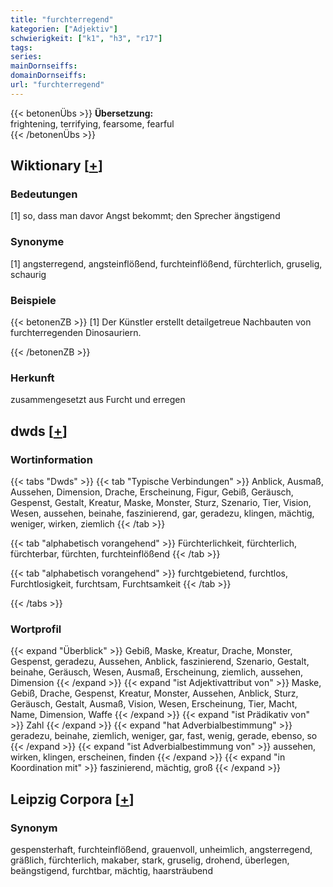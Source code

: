```yaml
---
title: "furchterregend"
kategorien: ["Adjektiv"]
schwierigkeit: ["k1", "h3", "r17"]
tags:
series:
mainDornseiffs:
domainDornseiffs:
url: "furchterregend"
---
```


{{< betonenÜbs >}}
**Übersetzung:**  
frightening, terrifying, fearsome, fearful  
{{< /betonenÜbs >}}

## Wiktionary [[+](https://de.wiktionary.org/wiki/furchterregend)]

### Bedeutungen
[1] so, dass man davor Angst bekommt; den Sprecher ängstigend  

### Synonyme
[1] angsterregend, angsteinflößend, furchteinflößend, fürchterlich, gruselig, schaurig  

### Beispiele
{{< betonenZB >}}
[1] Der Künstler erstellt detailgetreue Nachbauten von furchterregenden Dinosauriern.  

{{< /betonenZB >}}
### Herkunft
zusammengesetzt aus Furcht und erregen  



## dwds [[+](https://www.dwds.de/wb/furchterregend)]

### Wortinformation
{{< tabs "Dwds" >}}
{{< tab "Typische Verbindungen" >}}
Anblick, Ausmaß, Aussehen, Dimension, Drache, Erscheinung, Figur, Gebiß, Geräusch, Gespenst, Gestalt, Kreatur, Maske, Monster, Sturz, Szenario, Tier, Vision, Wesen, aussehen, beinahe, faszinierend, gar, geradezu, klingen, mächtig, weniger, wirken, ziemlich
{{< /tab >}}

{{< tab "alphabetisch vorangehend" >}}
Fürchterlichkeit, fürchterlich, fürchterbar, fürchten, furchteinflößend
{{< /tab >}}

{{< tab "alphabetisch vorangehend" >}}
furchtgebietend, furchtlos, Furchtlosigkeit, furchtsam, Furchtsamkeit
{{< /tab >}}

{{< /tabs >}}

### Wortprofil
{{< expand "Überblick" >}} Gebiß, Maske, Kreatur, Drache, Monster, Gespenst, geradezu, Aussehen, Anblick, faszinierend, Szenario, Gestalt, beinahe, Geräusch, Wesen, Ausmaß, Erscheinung, ziemlich, aussehen, Dimension {{< /expand >}}
{{< expand "ist Adjektivattribut von" >}} Maske, Gebiß, Drache, Gespenst, Kreatur, Monster, Aussehen, Anblick, Sturz, Geräusch, Gestalt, Ausmaß, Vision, Wesen, Erscheinung, Tier, Macht, Name, Dimension, Waffe {{< /expand >}}
{{< expand "ist Prädikativ von" >}} Zahl {{< /expand >}}
{{< expand "hat Adverbialbestimmung" >}} geradezu, beinahe, ziemlich, weniger, gar, fast, wenig, gerade, ebenso, so {{< /expand >}}
{{< expand "ist Adverbialbestimmung von" >}} aussehen, wirken, klingen, erscheinen, finden {{< /expand >}}
{{< expand "in Koordination mit" >}} faszinierend, mächtig, groß {{< /expand >}}

## Leipzig Corpora [[+](https://corpora.uni-leipzig.de/en/res?word=furchterregend&corpusId=deu_newscrawl-public_2018)]


### Synonym
gespensterhaft, furchteinflößend, grauenvoll, unheimlich, angsterregend, gräßlich, fürchterlich, makaber, stark, gruselig, drohend, überlegen, beängstigend, furchtbar, mächtig, haarsträubend

